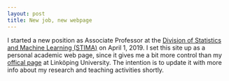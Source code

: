 ```yaml
---
layout: post
title: New job, new webpage
---
```

I started a new position as Associate Professor at the [Division of Statistics and Machine Learning (STIMA)](https://liu.se/en/organisation/liu/ida/stima) on April 1, 2019. I set this site up as a personal academic web page, since it gives me a bit more control than my [offical page](https://liu.se/en/employee/freli29) at Linköping University. The intention is to update it with more info about my research and teaching activities shortly.
